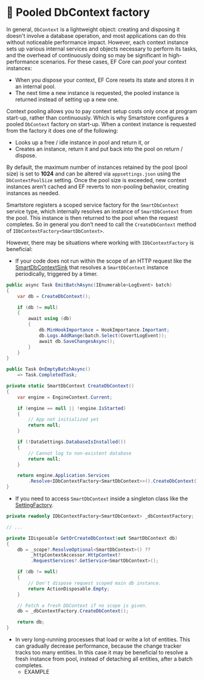 # 🐥 Pooled DbContext factory

In general, `DbContext` is a lightweight object: creating and disposing it doesn't involve a database operation, and most applications can do this without noticeable performance impact. However, each context instance sets up various internal services and objects necessary to perform its tasks, and the overhead of continuously doing so may be significant in high-performance scenarios. For these cases, EF Core can _pool_ your context instances:

* When you dispose your context, EF Core resets its state and stores it in an internal pool.
* The next time a new instance is requested, the pooled instance is returned instead of setting up a new one.

Context pooling allows you to pay context setup costs only once at program start-up, rather than continuously. Which is why Smartstore configures a pooled `DbContext` factory on start-up. When a context instance is requested from the factory it does one of the following:

* Looks up a free / idle instance in pool and return it, or
* Creates an instance, return it and put back into the pool on return / dispose.

By default, the maximum number of instances retained by the pool (pool size) is set to **1024** and can be altered via `appsettings.json` using the `DbContextPoolSize` setting. Once the pool size is exceeded, new context instances aren’t cached and EF reverts to non-pooling behavior, creating instances as needed.

Smartstore registers a scoped service factory for the `SmartDbContext` service type, which internally resolves an instance of `SmartDbContext` from the pool. This instance is then returned to the pool when the request completes. So in general you don’t need to call the `CreateDbContext` method of `IDbContextFactory<SmartDbContext>`.

However, there may be situations where working with `IDbContextFactory` is beneficial:

* If your code does not run within the scope of an HTTP request like the [SmartDbContextSink](https://github.com/smartstore/Smartstore/blob/main/src/Smartstore.Core/Platform/Logging/Serilog/SmartDbContextSink.cs) that resolves a `SmartDbContext` instance periodically, triggered by a timer.

```csharp
public async Task EmitBatchAsync(IEnumerable<LogEvent> batch)
{
    var db = CreateDbContext();

    if (db != null)
    {
        await using (db)
        {
            db.MinHookImportance = HookImportance.Important;
            db.Logs.AddRange(batch.Select(CovertLogEvent));
            await db.SaveChangesAsync();
        }
    }
}

public Task OnEmptyBatchAsync()
    => Task.CompletedTask;

private static SmartDbContext CreateDbContext()
{
    var engine = EngineContext.Current;

    if (engine == null || !engine.IsStarted)
    {
        // App not initialized yet
        return null;
    }

    if (!DataSettings.DatabaseIsInstalled())
    {
        // Cannot log to non-existent database
        return null;
    }

    return engine.Application.Services
        .Resolve<IDbContextFactory<SmartDbContext>>().CreateDbContext();
}
```

* If you need to access `SmartDbContext` inside a singleton class like the [SettingFactory](https://github.com/smartstore/Smartstore/blob/main/src/Smartstore.Core/Platform/Configuration/Services/SettingFactory.cs).

```csharp
private readonly IDbContextFactory<SmartDbContext> _dbContextFactory;

// ...

private IDisposable GetOrCreateDbContext(out SmartDbContext db)
{
    db = _scope?.ResolveOptional<SmartDbContext>() ??
         _httpContextAccessor.HttpContext?
         .RequestServices?.GetService<SmartDbContext>();

    if (db != null)
    {
        // Don't dispose request scoped main db instance.
        return ActionDisposable.Empty;
    }

    // Fetch a fresh DbContext if no scope is given.
    db = _dbContextFactory.CreateDbContext();

    return db;
}
```

* In very long-running processes that load or write a lot of entities. This can gradually decrease performance, because the change tracker tracks too many entities. In this case it may be beneficial to resolve a fresh instance from pool, instead of detaching all entities, after a batch completes.
  * EXAMPLE
